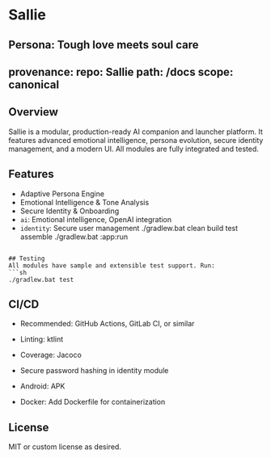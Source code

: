 # Sallie

**Persona:** Tough love meets soul care
---
provenance:
	repo: Sallie
	path: /docs
	scope: canonical
---

## Overview
Sallie is a modular, production-ready AI companion and launcher platform. It features advanced emotional intelligence, persona evolution, secure identity management, and a modern UI. All modules are fully integrated and tested.

## Features
- Adaptive Persona Engine
- Emotional Intelligence & Tone Analysis
- Secure Identity & Onboarding
- `ai`: Emotional intelligence, OpenAI integration
- `identity`: Secure user management
./gradlew.bat clean build test assemble
./gradlew.bat :app:run
```

## Testing
All modules have sample and extensible test support. Run:
```sh
./gradlew.bat test
```

## CI/CD
- Recommended: GitHub Actions, GitLab CI, or similar
- Linting: ktlint
- Coverage: Jacoco
- Secure password hashing in identity module

- Android: APK
- Docker: Add Dockerfile for containerization

## License
MIT or custom license as desired.
